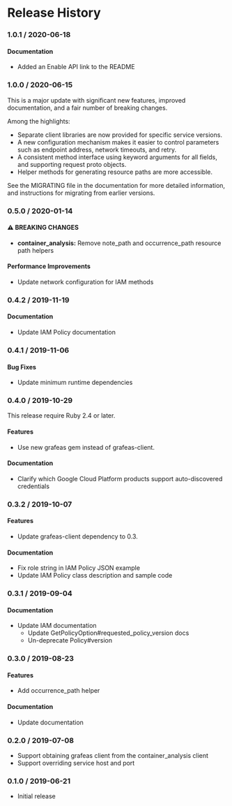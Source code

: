 # Release History

### 1.0.1 / 2020-06-18

#### Documentation

* Added an Enable API link to the README

### 1.0.0 / 2020-06-15

This is a major update with significant new features, improved documentation, and a fair number of breaking changes.

Among the highlights:

* Separate client libraries are now provided for specific service versions.
* A new configuration mechanism makes it easier to control parameters such as endpoint address, network timeouts, and retry.
* A consistent method interface using keyword arguments for all fields, and supporting request proto objects.
* Helper methods for generating resource paths are more accessible.

See the MIGRATING file in the documentation for more detailed information, and instructions for migrating from earlier versions.

### 0.5.0 / 2020-01-14

#### ⚠ BREAKING CHANGES

* **container_analysis:** Remove note_path and occurrence_path resource path helpers

#### Performance Improvements

* Update network configuration for IAM methods

### 0.4.2 / 2019-11-19

#### Documentation

* Update IAM Policy documentation

### 0.4.1 / 2019-11-06

#### Bug Fixes

* Update minimum runtime dependencies

### 0.4.0 / 2019-10-29

This release require Ruby 2.4 or later.

#### Features

* Use new grafeas gem instead of grafeas-client.

#### Documentation

* Clarify which Google Cloud Platform products support auto-discovered credentials

### 0.3.2 / 2019-10-07

#### Features

* Update grafeas-client dependency to 0.3.

#### Documentation

* Fix role string in IAM Policy JSON example
* Update IAM Policy class description and sample code

### 0.3.1 / 2019-09-04

#### Documentation

* Update IAM documentation
  * Update GetPolicyOption#requested_policy_version docs
  * Un-deprecate Policy#version

### 0.3.0 / 2019-08-23

#### Features

* Add occurrence_path helper

#### Documentation

* Update documentation

### 0.2.0 / 2019-07-08

* Support obtaining grafeas client from the container_analysis client
* Support overriding service host and port

### 0.1.0 / 2019-06-21

* Initial release
